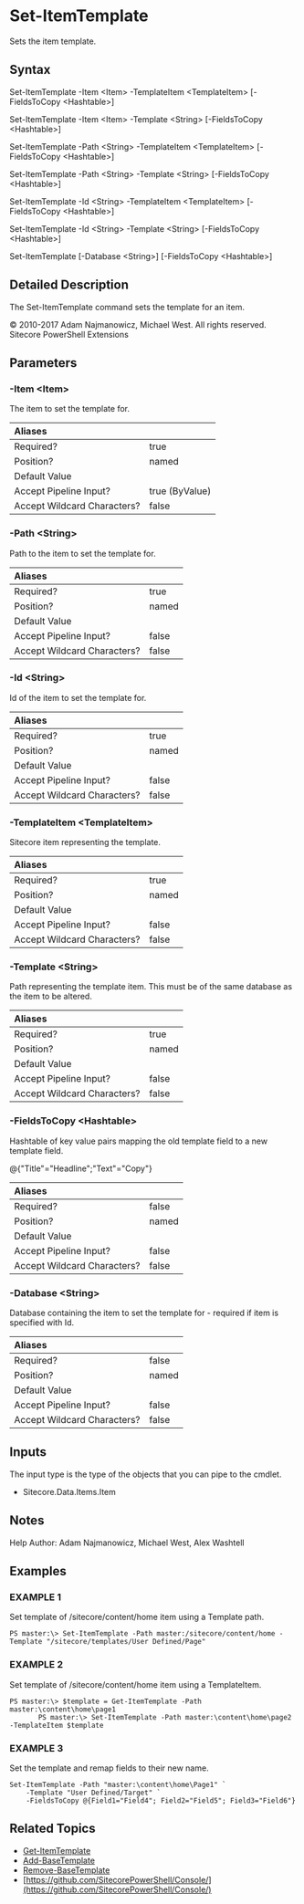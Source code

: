 # Set-ItemTemplate

Sets the item template.

## Syntax

Set-ItemTemplate -Item &lt;Item&gt; -TemplateItem &lt;TemplateItem&gt; \[-FieldsToCopy &lt;Hashtable&gt;\]

Set-ItemTemplate -Item &lt;Item&gt; -Template &lt;String&gt; \[-FieldsToCopy &lt;Hashtable&gt;\]

Set-ItemTemplate -Path &lt;String&gt; -TemplateItem &lt;TemplateItem&gt; \[-FieldsToCopy &lt;Hashtable&gt;\]

Set-ItemTemplate -Path &lt;String&gt; -Template &lt;String&gt; \[-FieldsToCopy &lt;Hashtable&gt;\]

Set-ItemTemplate -Id &lt;String&gt; -TemplateItem &lt;TemplateItem&gt; \[-FieldsToCopy &lt;Hashtable&gt;\]

Set-ItemTemplate -Id &lt;String&gt; -Template &lt;String&gt; \[-FieldsToCopy &lt;Hashtable&gt;\]

Set-ItemTemplate \[-Database &lt;String&gt;\] \[-FieldsToCopy &lt;Hashtable&gt;\]

## Detailed Description

The Set-ItemTemplate command sets the template for an item.

© 2010-2017 Adam Najmanowicz, Michael West. All rights reserved. Sitecore PowerShell Extensions

## Parameters

### -Item  &lt;Item&gt;

The item to set the template for.

| Aliases |  |
| :--- | :--- |
| Required? | true |
| Position? | named |
| Default Value |  |
| Accept Pipeline Input? | true \(ByValue\) |
| Accept Wildcard Characters? | false |

### -Path  &lt;String&gt;

Path to the item to set the template for.

| Aliases |  |
| :--- | :--- |
| Required? | true |
| Position? | named |
| Default Value |  |
| Accept Pipeline Input? | false |
| Accept Wildcard Characters? | false |

### -Id  &lt;String&gt;

Id of the item to set the template for.

| Aliases |  |
| :--- | :--- |
| Required? | true |
| Position? | named |
| Default Value |  |
| Accept Pipeline Input? | false |
| Accept Wildcard Characters? | false |

### -TemplateItem  &lt;TemplateItem&gt;

Sitecore item representing the template.

| Aliases |  |
| :--- | :--- |
| Required? | true |
| Position? | named |
| Default Value |  |
| Accept Pipeline Input? | false |
| Accept Wildcard Characters? | false |

### -Template  &lt;String&gt;

Path representing the template item. This must be of the same database as the item to be altered.

| Aliases |  |
| :--- | :--- |
| Required? | true |
| Position? | named |
| Default Value |  |
| Accept Pipeline Input? | false |
| Accept Wildcard Characters? | false |

### -FieldsToCopy  &lt;Hashtable&gt;

Hashtable of key value pairs mapping the old template field to a new template field.

@{"Title"="Headline";"Text"="Copy"}

| Aliases |  |
| :--- | :--- |
| Required? | false |
| Position? | named |
| Default Value |  |
| Accept Pipeline Input? | false |
| Accept Wildcard Characters? | false |

### -Database  &lt;String&gt;

Database containing the item to set the template for - required if item is specified with Id.

| Aliases |  |
| :--- | :--- |
| Required? | false |
| Position? | named |
| Default Value |  |
| Accept Pipeline Input? | false |
| Accept Wildcard Characters? | false |

## Inputs

The input type is the type of the objects that you can pipe to the cmdlet.

* Sitecore.Data.Items.Item 

## Notes

Help Author: Adam Najmanowicz, Michael West, Alex Washtell

## Examples

### EXAMPLE 1

Set template of /sitecore/content/home item using a Template path.

```text
PS master:\> Set-ItemTemplate -Path master:/sitecore/content/home -Template "/sitecore/templates/User Defined/Page"
```

### EXAMPLE 2

Set template of /sitecore/content/home item using a TemplateItem.

```text
PS master:\> $template = Get-ItemTemplate -Path master:\content\home\page1
       PS master:\> Set-ItemTemplate -Path master:\content\home\page2 -TemplateItem $template
```

### EXAMPLE 3

Set the template and remap fields to their new name.

```text
Set-ItemTemplate -Path "master:\content\home\Page1" `
    -Template "User Defined/Target" `
    -FieldsToCopy @{Field1="Field4"; Field2="Field5"; Field3="Field6"}
```

## Related Topics

* [Get-ItemTemplate](get-itemtemplate.md)
* [Add-BaseTemplate](add-basetemplate.md)
* [Remove-BaseTemplate](remove-basetemplate.md)
* [https://github.com/SitecorePowerShell/Console/](https://github.com/SitecorePowerShell/Console/) 

